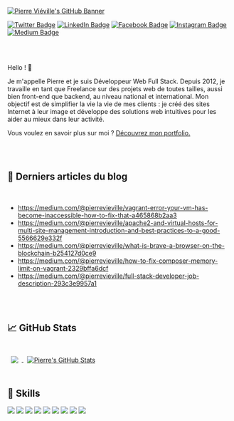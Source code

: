 [![Pierre Viéville's GitHub Banner](https://blog.pierrevieville.fr/wp-content/uploads/2022/01/pierrevieville.png)](https://www.pierrevieville.fr)

[![Twitter Badge](https://img.shields.io/badge/Twitter-Profile-informational?style=flat&logo=twitter&logoColor=white&color=1CA2F1)](https://twitter.com/pierrevieville)
[![LinkedIn Badge](https://img.shields.io/badge/LinkedIn-Profile-informational?style=flat&logo=linkedin&logoColor=white&color=0D76A8)](https://www.linkedin.com/in/pierrevieville/)
[![Facebook Badge](https://img.shields.io/badge/Facebook-Profile-informational?style=flat&logo=facebook&logoColor=white&color=3b5998)](https://www.facebook.com/pierrevieville.fr/)
[![Instagram Badge](https://img.shields.io/badge/Instagram-Profile-informational?style=flat&logo=instagram&logoColor=white&color=405de6)](https://www.instagram.com/pierrevieville.fr/)
[![Medium Badge](https://img.shields.io/badge/Medium-Profile-informational?style=flat&logo=medium&logoColor=white&color=000000)](https://medium.com/@pierrevieville)

<br>
<br>

Hello ! 👋

Je m'appelle Pierre et je suis Développeur Web Full Stack. Depuis 2012, je travaille en tant que Freelance sur des projets web de toutes tailles, aussi bien front-end que backend, au niveau national et international. Mon objectif est de simplifier la vie la vie de mes clients : je créé des sites Internet à leur image et développe des solutions web intuitives pour les aider au mieux dans leur activité.

Vous voulez en savoir plus sur moi ? [Découvrez mon portfolio.](https://www.pierrevieville.fr/)

<br>
<br>

## 📝 Derniers articles du blog

<br>

<!-- BLOG-POST-LIST:START -->
* https://medium.com/@pierrevieville/vagrant-error-your-vm-has-become-inaccessible-how-to-fix-that-a465868b2aa3
* https://medium.com/@pierrevieville/apache2-and-virtual-hosts-for-multi-site-management-introduction-and-best-practices-to-a-good-5566629e332f
* https://medium.com/@pierrevieville/what-is-brave-a-browser-on-the-blockchain-b254127d0ce9
* https://medium.com/@pierrevieville/how-to-fix-composer-memory-limit-on-vagrant-2329bffa6dcf
* https://medium.com/@pierrevieville/full-stack-developer-job-description-293c3e9957a1
<!-- BLOG-POST-LIST:END -->

<br>
<br>

## &#x1f4c8; GitHub Stats

<br>

<a href="https://github.com/Immolare">
  <img align="center" style="margin:0.5rem" src="https://github-readme-stats.vercel.app/api/top-langs/?username=Immolare&hide=html,css&title_color=ffffff&text_color=c9cacc&icon_color=f3f3f3&bg_color=0d1117" />
</a>

<a href="https://github.com/Immolare">
  <img align="center" style="margin:0.5rem" src="https://github-readme-stats.vercel.app/api?username=Immolare&show_icons=true&line_height=27&count_private=true&title_color=ffffff&text_color=c9cacc&icon_color=f3f3f3&bg_color=0d1117" alt="Pierre's GitHub Stats" />
</a>

<br>
<br>

## 💼 Skills

![](https://img.shields.io/badge/PHP-777BB4?style=for-the-badge&logo=php&logoColor=white)
![](https://img.shields.io/badge/MySQL-00000F?style=for-the-badge&logo=mysql&logoColor=white)
![](https://img.shields.io/badge/React-20232A?style=for-the-badge&logo=react&logoColor=61DAFB)
![](https://img.shields.io/badge/React_Native-20232A?style=for-the-badge&logo=react&logoColor=61DAFB)
![](https://img.shields.io/badge/Redux-593D88?style=for-the-badge&logo=redux&logoColor=white)
![](https://img.shields.io/badge/JavaScript-323330?style=for-the-badge&logo=javascript&logoColor=F7DF1E)
![](https://img.shields.io/badge/HTML5-E34F26?style=for-the-badge&logo=html5&logoColor=white)
![](https://img.shields.io/badge/Sass-CC6699?style=for-the-badge&logo=sass&logoColor=white)
![](https://img.shields.io/badge/Bootstrap-563D7C?style=for-the-badge&logo=bootstrap&logoColor=white)
